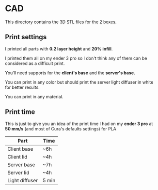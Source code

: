 # CAD

This directory contains the 3D STL files for the 2 boxes.



## Print settings

I printed all parts with **0.2 layer height** and **20% infill**.

I printed them all on my ender 3 pro so I don't think any of them can be considered as a difficult print.

You'll need supports for the **client's base** and the **server's base**.

You can print in any color but should print the server light diffuser in white for better results.

You can print in any material.

## Print time

This is just to give you an idea of the print time I had on my **ender 3 pro** at **50 mm/s** (and most of Cura's defaults settings) for PLA

| Part        | Time  |
| ----------- | ----- |
| Client base | ~6h |
| Client lid  | ~4h    |
| Server base | ~7h    |
| Server lid  | ~4h |
| Light diffuser| 5 min |

